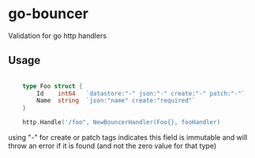 # go-bouncer
Validation for go http handlers

## Usage

```go
    
    type Foo struct {
        Id    int64   `datastore:"-" json:"-" create:"-" patch:"-"`
        Name  string  `json:"name" create:"required"`
    }

    http.Handle('/foo", NewBouncerHandler(Foo{}, fooHandler)
```

using "-" for create or patch tags indicates this field is immutable and will throw an error if it is found
(and not the zero value for that type)
